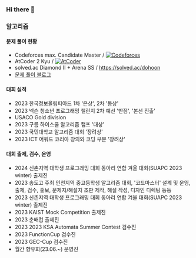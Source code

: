 ### Hi there 👋

### 알고리즘

#### 문제 풀이 현황
- Codeforces max. Candidate Master / [![Codeforces](https://badges.joonhyung.xyz/codeforces/FD..LH..lloyJ.svg)](https://codeforces.com/profile/FD..LH..lloyJ)
- AtCoder 2 Kyu / [![AtCoder](https://badges.joonhyung.xyz/atcoder/dohoon.svg?left_color=lightgray)](https://atcoder.jp/users/dohoon)
- solved.ac Diamond II + Arena SS / https://solved.ac/dohoon
- [문제 풀이 블로그](https://mathsciforstudent.tistory.com/)

#### 대회 실적
- 2023 한국정보올림피아드 1차 '은상', 2차 '동상'
- 2023 넥슨 청소년 프로그래밍 챌린지 2차 예선 '만점', '본선 진출'
- USACO Gold division
- 2023 구름 하이스쿨 알고리즘 캠프 '대상'
- 2023 국민대학교 알고리즘 대회 '장려상'
- 2023 ICT 어워드 코리아 창의와 코딩 부문 '장려상'

#### 대회 출제, 검수, 운영
- 2024 신촌지역 대학생 프로그래밍 대회 동아리 연합 겨울 대회(SUAPC 2023 winter) 출제진
- 2023 송도고 주최 인천지역 중고등학생 알고리즘 대회, '코드마스터' 설계 및 운영, 출제, 검수, 홍보, 문제지/해설지 조판 제작, 해설 작성, 디자인 디렉팅 등등
- 2023 신촌지역 대학생 프로그래밍 대회 동아리 연합 겨울 대회(SUAPC 2023 winter) 출제진
- 2023 KAIST Mock Competition 출제진
- 2023 춘배컵 출제진
- 2023 2023 KSA Automata Summer Contest 검수진
- 2023 FunctionCup 검수진
- 2023 GEC-Cup 검수진
- 월간 향유회(23.06.~) 운영진
